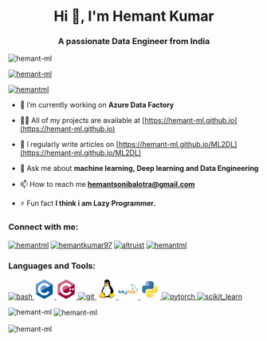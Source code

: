 <h1 align="center">Hi 👋, I'm Hemant Kumar</h1>
<h3 align="center">A passionate Data Engineer from India</h3>

<p align="left"> <img src="https://komarev.com/ghpvc/?username=hemant-ml&label=Profile%20views&color=0e75b6&style=flat" alt="hemant-ml" /> </p>

<p align="left"> <a href="https://github.com/ryo-ma/github-profile-trophy"><img src="https://github-profile-trophy.vercel.app/?username=hemant-ml" alt="hemant-ml" /></a> </p>

<p align="left"> <a href="https://twitter.com/hemantml" target="blank"><img src="https://img.shields.io/twitter/follow/hemantml?logo=twitter&style=for-the-badge" alt="hemantml" /></a> </p>

- 🔭 I’m currently working on **Azure Data Factory**

- 👨‍💻 All of my projects are available at [https://hemant-ml.github.io](https://hemant-ml.github.io)

- 📝 I regularly write articles on [https://hemant-ml.github.io/ML2DL](https://hemant-ml.github.io/ML2DL)

- 💬 Ask me about **machine learning, Deep learning and Data Engineering**

- 📫 How to reach me **hemantsonibalotra@gmail.com**

- ⚡ Fun fact **I think i am Lazy Programmer.**

<h3 align="left">Connect with me:</h3>
<p align="left">
<a href="https://twitter.com/hemantml" target="blank"><img align="center" src="https://cdn.jsdelivr.net/npm/simple-icons@3.0.1/icons/twitter.svg" alt="hemantml" height="30" width="40" /></a>
<a href="https://linkedin.com/in/hemantkumar97" target="blank"><img align="center" src="https://cdn.jsdelivr.net/npm/simple-icons@3.0.1/icons/linkedin.svg" alt="hemantkumar97" height="30" width="40" /></a>
<a href="https://kaggle.com/altruist" target="blank"><img align="center" src="https://cdn4.iconfinder.com/data/icons/logos-and-brands/512/189_Kaggle_logo_logos-512.png" alt="altruist" height="30" width="40" /></a>
<a href="https://www.hackerrank.com/hemantml" target="blank"><img align="center" src="https://cdn4.iconfinder.com/data/icons/logos-and-brands/512/160_Hackerrank_logo_logos-256.png" alt="hemantml" height="30" width="40" /></a>
</p>

<h3 align="left">Languages and Tools:</h3>
<p align="left"> <a href="https://www.gnu.org/software/bash/" target="_blank"> <img src="https://www.vectorlogo.zone/logos/gnu_bash/gnu_bash-icon.svg" alt="bash" width="40" height="40"/> </a> <a href="https://www.cprogramming.com/" target="_blank"> <img src="https://raw.githubusercontent.com/devicons/devicon/master/icons/c/c-original.svg" alt="c" width="40" height="40"/> </a> <a href="https://www.w3schools.com/cpp/" target="_blank"> <img src="https://raw.githubusercontent.com/devicons/devicon/master/icons/cplusplus/cplusplus-original.svg" alt="cplusplus" width="40" height="40"/> </a>  <a href="https://git-scm.com/" target="_blank"> <img src="https://www.vectorlogo.zone/logos/git-scm/git-scm-icon.svg" alt="git" width="40" height="40"/> </a>   <a href="https://www.linux.org/" target="_blank"> <img src="https://raw.githubusercontent.com/devicons/devicon/master/icons/linux/linux-original.svg" alt="linux" width="40" height="40"/> </a> <a href="https://www.mysql.com/" target="_blank"> <img src="https://raw.githubusercontent.com/devicons/devicon/master/icons/mysql/mysql-original-wordmark.svg" alt="mysql" width="40" height="40"/> </a>   <a href="https://www.python.org" target="_blank"> <img src="https://raw.githubusercontent.com/devicons/devicon/master/icons/python/python-original.svg" alt="python" width="40" height="40"/> </a> <a href="https://pytorch.org/" target="_blank"> <img src="https://www.vectorlogo.zone/logos/pytorch/pytorch-icon.svg" alt="pytorch" width="40" height="40"/> </a> <a href="https://scikit-learn.org/" target="_blank"> <img src="https://upload.wikimedia.org/wikipedia/commons/0/05/Scikit_learn_logo_small.svg" alt="scikit_learn" width="40" height="40"/> </a> </p>

<p><img align="left" src="https://github-readme-stats.vercel.app/api/top-langs?username=hemant-ml&show_icons=true&locale=en&layout=compact" alt="hemant-ml" /></p>

<p>&nbsp;<img align="center" src="https://github-readme-stats.vercel.app/api?username=hemant-ml&show_icons=true&locale=en" alt="hemant-ml" /></p>

<p><img align="center" src="https://github-readme-streak-stats.herokuapp.com/?user=hemant-ml&" alt="hemant-ml" /></p>
